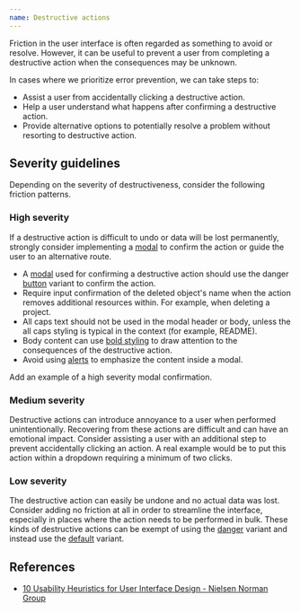 ```yaml
---
name: Destructive actions
---
```


Friction in the user interface is often regarded as something to avoid or resolve. However, it can be useful to prevent a user from completing a destructive action when the consequences may be unknown.

In cases where we prioritize error prevention, we can take steps to:

- Assist a user from accidentally clicking a destructive action.
- Help a user understand what happens after confirming a destructive action.
- Provide alternative options to potentially resolve a problem without resorting to destructive action.

## Severity guidelines

Depending on the severity of destructiveness, consider the following friction patterns.

### High severity

If a destructive action is difficult to undo or data will be lost permanently, strongly consider implementing a [modal](/components/modal) to confirm the action or guide the user to an alternative route.

* A [modal](/components/modal) used for confirming a destructive action should use the danger [button](/components/button/#variants) variant to confirm the action.
* Require input confirmation of the deleted object's name when the action removes additional resources within. For example, when deleting a project.
* All caps text should not be used in the modal header or body, unless the all caps styling is typical in the context (for example, README).
* Body content can use [bold styling](/product-foundations/type-fundamentals/#font-weight) to draw attention to the consequences of the destructive action.
* Avoid using [alerts](/components/alert) to emphasize the content inside a modal.

<todo>Add an example of a high severity modal confirmation.</todo>

### Medium severity

Destructive actions can introduce annoyance to a user when performed unintentionally. Recovering from these actions are difficult and can have an emotional impact. Consider assisting a user with an additional step to prevent accidentally clicking an action. A real example would be to put this action within a dropdown requiring a minimum of two clicks.

### Low severity

The destructive action can easily be undone and no actual data was lost. Consider adding no friction at all in order to streamline the interface, especially in places where the action needs to be performed in bulk. These kinds of destructive actions can be exempt of using the [danger](/components/button#variants) variant and instead use the [default](/components/button#variants) variant.

## References

- [10 Usability Heuristics for User Interface Design - Nielsen Norman Group](https://www.nngroup.com/articles/ten-usability-heuristics/)
